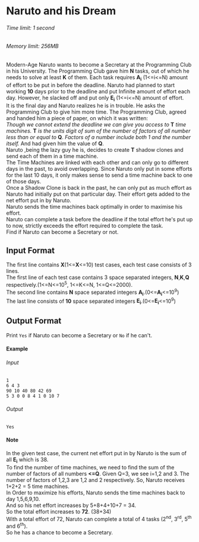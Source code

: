 # Naruto and his Dream
###### Time limit: 1 second
###### Memory limit: 256MB


Modern-Age Naruto wants to become a Secretary at the Programming Club in his University. The Programming Club gave him **N** tasks, out of which he needs to solve at least **K** of them. Each task requires **A<sub>i</sub>** (1<=i<=N) amount of effort to be put in before the deadline.
Naruto had planned to start working **10** days prior to the deadline and put Infinite  amount of effort each day. However, he slacked off and put only **E<sub>i</sub>** (1<=i<=N) amount of effort.\
It is the final day and Naruto realizes he is in trouble. He asks the Programming Club to give him more time. The Programming Club, agreed and handed him a piece of paper, on which it was written:\
_Though we cannot extend the deadline we can give you access to_ **T** _time machines._ **T** _is the units digit of sum of the number of factors of all number less than or equal to_ **Q**. _Factors of a number include both 1 and the number itself._
And had given him the value of **Q**.\
Naruto ,being the lazy guy he is, decides to create **T** shadow clones and send each of them in a time machine.\
The Time Machines are linked with each other and can only go to different days in the past, to avoid overlapping. Since Naruto only put in some efforts for the last 10 days, it only makes sense to send a time machine back to one of those days.\
Once a Shadow Clone is back in the past, he can only put as much effort as Naruto had initially put on that particular day. Their effort gets added to the net effort put in by Naruto.\
Naruto sends the time machines back optimally in order to maximise his effort.\
Naruto can complete a task before the deadline if the total effort he's put up to now, strictly exceeds the effort required to complete the task.\
Find if Naruto can become a Secretary or not.

## Input Format
The first line contains **X**(1<=**X**<=10) test cases, each test case consists of 3 lines.\
The first line of each test case contains 3 space separated integers, **N**,**K**,**Q** respectively.(1<=N<=10<sup>5</sup>, 1<=K<=N, 1<=Q<=2000).\
The second line contains **N** space separated integers  **A<sub>i</sub>**.(0<=**A<sub>i</sub>**<=10<sup>9</sup>)\
The last line consists of **10** space separated integers **E<sub>i</sub>**.(0<=**E<sub>i</sub>**<=10<sup>9</sup>)

## Output Format
Print `Yes` if Naruto can become a Secretary or `No` if he can't.


#### Example 
###### Input

```
1
6 4 3
90 10 40 80 42 69
5 3 0 0 8 4 1 0 10 7
```  
###### Output
```
Yes
```
#### Note
In the given test case, the current net effort put in by Naruto is the sum of all **E<sub>i</sub>** which is 38.\
To find the number of time machines, we need to find the sum of the number of factors of all numbers **<=Q**. Given Q=3, we see i=1,2 and 3. The number of factors of 1,2,3 are 1,2 and 2 respectively. So, Naruto receives 1+2+2 = 5 time machines.\
In Order to maximize his efforts, Naruto sends the time machines back to day 1,5,6,9,10.\
And so his net effort increases by 5+8+4+10+7 = 34.\
So the total effort increases to **72**. (38+34)\
With a total effort of 72, Naruto can complete a total of 4 tasks (2<sup>nd</sup>, 3<sup>rd</sup>, 5<sup>th</sup> and 6<sup>th</sup>).\
So he has a chance to become a Secretary.